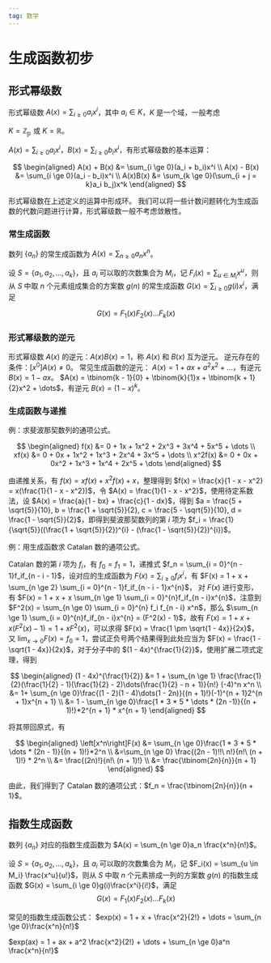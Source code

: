 ```yaml
---
tag: 数学
---
```


<head>
    <script src="https://cdn.mathjax.org/mathjax/latest/MathJax.js?config=TeX-AMS-MML_HTMLorMML" type="text/javascript"></script>
    <script type="text/x-mathjax-config">
        MathJax.Hub.Config({
            tex2jax: {
            skipTags: ['script', 'noscript', 'style', 'textarea', 'pre'],
            inlineMath: [['$','$']]
            }
        });
    </script>
</head>

# 生成函数初步
## 形式幂级数
形式幂级数 $A(x) = \sum_{i \ge 0} a_ix^i$，其中 $a_i \in K$，$K$ 是一个域，一般考虑

$K = \mathbb{Z}_{\mathbb{p}}$ 或 $K = \mathbb{R}$。

$A(x) = \sum_{i \ge 0} a_ix^i$，$B(x) = \sum_{i \ge 0}b_ix^i$，有形式幂级数的基本运算：

$$
\begin{aligned}
A(x) + B(x) &= \sum_{i \ge 0}(a_i + b_i)x^i \\
A(x) - B(x) &= \sum_{i \ge 0}(a_i - b_i)x^i \\
A(x)B(x) &= \sum_{k \ge 0}(\sum_{i + j = k}a_i b_j)x^k
\end{aligned}
$$

形式幂级数在上述定义的运算中形成环。
我们可以将一些计数问题转化为生成函数的代数问题进行计算，形式幂级数一般不考虑敛散性。

### 常生成函数
数列 $\{a_n\}$ 的常生成函数为 $A(x)= \sum_{n \ge 0}a_n x^n$。

设 $S = \{a_1, a_2, \dots, a_k\}$，且 $a_i$ 可以取的次数集合为 $M_i$，记 $F_i(x) = \sum_{u \in M_i}x^u$，则从 $S$ 中取 $n$ 个元素组成集合的方案数 $g(n)$ 的常生成函数 $G(x) = \sum_{i \ge 0}g(i)x^i$，满足

$$
G(x) = F_1(x)F_2(x)\dots F_k(x)
$$

### 形式幂级数的逆元
形式幂级数 $A(x)$ 的逆元：$A(x)B(x) = 1$，称 $A(x)$ 和 $B(x)$ 互为逆元。
逆元存在的条件：$[x^0]A(x) \neq 0$。
常见生成函数的逆元：
$A(x) = 1 + ax + a^2x^2 + \dots$，有逆元 $B(x) = 1 - ax$。
$A(x) = \tbinom{k - 1}{0} + \tbinom{k}{1}x + \tbinom{k + 1}{2}x^2 + \dots$，有逆元 $B(x) = (1 - x)^k$。

### 生成函数与递推
例：求斐波那契数列的通项公式。

$$
\begin{aligned}
f(x) &= 0 + 1x + 1x^2 + 2x^3 + 3x^4 + 5x^5 + \dots \\
xf(x) &= 0 + 0x + 1x^2 + 1x^3 + 2x^4 + 3x^5 + \dots \\
x^2f(x) &= 0 + 0x + 0x^2 + 1x^3 + 1x^4 + 2x^5 + \dots
\end{aligned}
$$

由递推关系，有 $f(x) = xf(x) + x^2f(x) + x$，整理得到 $f(x) = \frac{x}{1 - x - x^2} = x(\frac{1}{1 - x - x^2})$，令 $A(x) = \frac{1}{1 - x - x^2}$，使用待定系数法，设 $A(x) = \frac{a}{1 - bx} + \frac{c}{1 - dx}$，得到 $a = \frac{5 + \sqrt{5}}{10}, b = \frac{1 + \sqrt{5}}{2}, c = \frac{5 - \sqrt{5}}{10}, d = \frac{1 - \sqrt{5}}{2}$，即得到斐波那契数列的第 $i$ 项为 $f_i = \frac{1}{\sqrt{5}}((\frac{1 + \sqrt{5}}{2})^{i} - (\frac{1 - \sqrt{5}}{2})^{i})$。

例：用生成函数求 Catalan 数的通项公式。

Catalan 数的第 $i$ 项为 $f_i$，有 $f_0 = f_1 = 1$，递推式 $f_n = \sum_{i = 0}^{n - 1}f_if_{n - i - 1}$，设对应的生成函数为 $F(x) = \sum_{i \ge 0}f_i x^i$，有 $F(x) = 1 + x + \sum_{n \ge 2} \sum_{i = 0}^{n - 1}f_if_{n - i - 1}x^{n}$，
对 $F(x)$ 进行变形，有 $F(x) = 1 + x + x \sum_{n \ge 1} \sum_{i = 0}^{n}f_if_{n - i}x^{n}$，注意到 $F^2(x) = \sum_{n \ge 0} \sum_{i = 0}^{n} f_i f_{n - i} x^n$，那么 $\sum_{n \ge 1} \sum_{i = 0}^{n}f_if_{n - i}x^{n} = (F^2(x) - 1)$，故有 $F(x) = 1 + x + x(F^2(x) - 1) = 1 + xF^2(x)$，可以求得 $F(x) = \frac{1 \pm \sqrt{1 - 4x}}{2x}$，又 $\lim_{x \to 0}F(x) = f_0 = 1$，尝试正负号两个结果得到此处应当为 $F(x) = \frac{1 - \sqrt{1 - 4x}}{2x}$，对于分子中的 $(1 - 4x)^{\frac{1}{2}}$，使用扩展二项式定理，得到

$$
\begin{aligned}
(1 - 4x)^{\frac{1}{2}} &= 1 + \sum_{n \ge 1} \frac{\frac{1}{2}(\frac{1}{2} - 1)(\frac{1}{2} - 2)\dots(\frac{1}{2} - n + 1)}{n!} (-4)^n x^n \\
&= 1+ \sum_{n \ge 0}\frac{(1 - 2)(1 - 4)\dots(1 - 2n)}{(n + 1)!}(-1)^{n + 1}2^{n + 1}x^{n + 1} \\
&= 1 - \sum_{n \ge 0}\frac{1 * 3 * 5 * \dots * (2n -1)}{(n + 1)!}*2^{n + 1} * x^{n + 1}
\end{aligned}
$$

将其带回原式，有

$$
\begin{aligned}
\left[x^n\right]F(x) &= \sum_{n \ge 0}\frac{1 * 3 * 5 * \dots * (2n - 1)}{(n + 1)!}*2^n \\
&=\sum_{n \ge 0} \frac{(2n - 1)!!\ n!}{n!\ (n + 1)!} * 2^n \\
&= \frac{(2n)!}{n!\ (n + 1)!} \\
&= \frac{\tbinom{2n}{n}}{n + 1}
\end{aligned}
$$

由此，我们得到了 Catalan 数的通项公式：$f_n = \frac{\tbinom{2n}{n}}{n + 1}$。

## 指数生成函数
数列 $\{a_n\}$ 对应的指数生成函数为 $A(x) = \sum_{n \ge 0}a_n \frac{x^n}{n!}$。

设 $S = \{a_1, a_2, \dots, a_k\}$，且 $a_i$ 可以取的次数集合为 $M_i$，记 $F_i(x) = \sum_{u \in M_i} \frac{x^u}{u!}$，则从 $S$ 中取 $n$ 个元素排成一列的方案数 $g(n)$ 的指数生成函数 $G(x) = \sum_{i \ge 0}g(i)\frac{x^i}{i!}$，满足
$$
G(x) = F_1(x)F_2(x)\dots F_k(x)
$$

常见的指数生成函数公式：
$exp(x) = 1 + x + \frac{x^2}{2!} + \dots = \sum_{n \ge 0}\frac{x^n}{n!}$

$exp(ax) = 1 + ax + a^2 \frac{x^2}{2!} + \dots + \sum_{n \ge 0}a^n \frac{x^n}{n!}$
